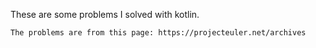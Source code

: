 These are some problems I solved with kotlin.

    The problems are from this page: https://projecteuler.net/archives